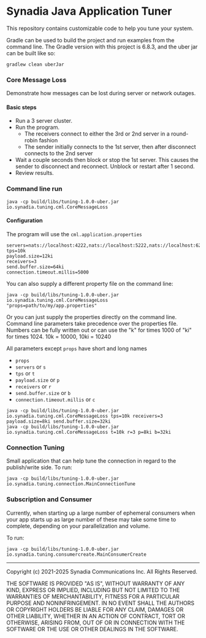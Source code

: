 # Synadia Java Application Tuner

This repository contains customizable code to help you tune your system.

Gradle can be used to build the project and run examples from the command line. 
The Gradle version with this project is 6.8.3, and the uber jar can be built like so: 

```
gradlew clean uberJar 
```

### Core Message Loss

Demonstrate how messages can be lost during server or network outages.

#### Basic steps 
- Run a 3 server cluster.
- Run the program.
  - The receivers connect to either the 3rd or 2nd server in a round-robin fashion
  - The sender initially connects to the 1st server, then after disconnect connects to the 2nd server
- Wait a couple seconds then block or stop the 1st server. This causes the sender to disconnect and reconnect. Unblock or restart after 1 second.
- Review results.

### Command line run
```
java -cp build/libs/tuning-1.0.0-uber.jar io.synadia.tuning.cml.CoreMessageLoss
```

#### Configuration
The program will use the `cml.application.properties`

```
servers=nats://localhost:4222,nats://localhost:5222,nats://localhost:6222
tps=10k
payload.size=12ki
receivers=3
send.buffer.size=64ki
connection.timeout.millis=5000
```

You can also supply a different property file on the command line:
```
java -cp build/libs/tuning-1.0.0-uber.jar io.synadia.tuning.cml.CoreMessageLoss "props=path/to/my/app.properties"
```

Or you can just supply the properties directly on the command line. Command line parameters take precedence over the properties file. 
Numbers can be fully written out or can use the "k" for times 1000 of "ki" for times 1024. 10k = 10000, 10ki = 10240

All parameters except `props` have short and long names
* `props`
* `servers` or `s` 
* `tps` or `t` 
* `payload.size` or `p` 
* `receivers` or `r` 
* `send.buffer.size` or `b` 
* `connection.timeout.millis` or `c`

```
java -cp build/libs/tuning-1.0.0-uber.jar io.synadia.tuning.cml.CoreMessageLoss tps=10k receivers=3 payload.size=8ki send.buffer.size=32ki
java -cp build/libs/tuning-1.0.0-uber.jar io.synadia.tuning.cml.CoreMessageLoss t=10k r=3 p=8ki b=32ki
```

### Connection Tuning

Small application that can help tune the connection in regard to the publish/write side. To run:

```
java -cp build/libs/tuning-1.0.0-uber.jar io.synadia.tuning.connection.MainConnectionTune
```

### Subscription and Consumer

Currently, when starting up a large number of ephemeral consumers when your app starts up
as large number of these may take some time to complete, depending on your parallelization and volume.

To run:

```
java -cp build/libs/tuning-1.0.0-uber.jar io.synadia.tuning.consumercreate.MainConsumerCreate
```
___

Copyright (c) 2021-2025 Synadia Communications Inc.  All Rights Reserved.

THE SOFTWARE IS PROVIDED "AS IS", WITHOUT WARRANTY OF ANY KIND, EXPRESS OR
IMPLIED, INCLUDING BUT NOT LIMITED TO THE WARRANTIES OF MERCHANTABILITY,
FITNESS FOR A PARTICULAR PURPOSE AND NONINFRINGEMENT. IN NO EVENT SHALL THE
AUTHORS OR COPYRIGHT HOLDERS BE LIABLE FOR ANY CLAIM, DAMAGES OR OTHER
LIABILITY, WHETHER IN AN ACTION OF CONTRACT, TORT OR OTHERWISE, ARISING FROM,
OUT OF OR IN CONNECTION WITH THE SOFTWARE OR THE USE OR OTHER DEALINGS IN THE
SOFTWARE.
